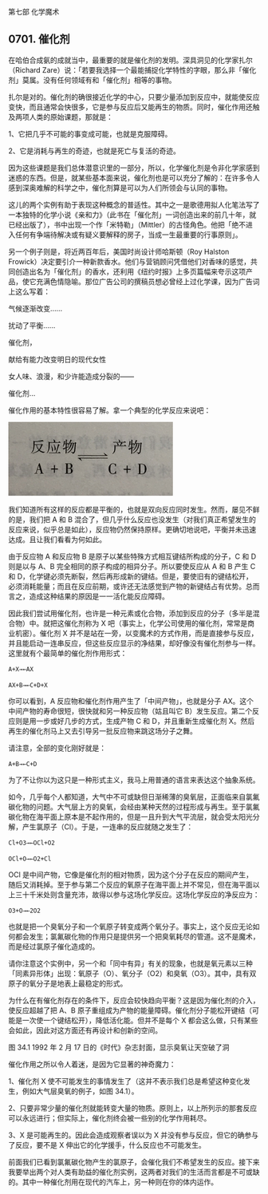 第七部 化学魔术

## 0701. 催化剂

在哈伯合成氨的成就当中，最重要的就是催化剂的发明。深具洞见的化学家扎尔（Richard Zare）说：「若要我选择一个最能捕捉化学特性的字眼，那么非「催化剂」莫属。没有任何领域有和「催化剂」相等的事物。

扎尔是对的。催化剂的确很接近化学的中心，只要少量添加到反应中，就能使反应变快，而且通常会快很多，它是参与反应后又能再生的物质。同时，催化作用还触及两项人类的原始课题，那就是：

1、它把几乎不可能的事变成可能，也就是克服障碍。

2、它是消耗与再生的奇迹，也就是死亡与复活的奇迹。

因为这些课题是我们总体潜意识里的一部分，所以，化学催化剂是令非化学家感到迷惑的东西。但是，就某些基本面来说，催化剂也是可以充分了解的：在许多令人感到深奥难解的科学之中，催化剂算是可以为人们所领会与认同的事物。

这儿的两个实例有助于表现这种概念的普适性。其中之一是歌德用拟人化笔法写了一本独特的化学小说《亲和力》（此书在「催化剂」一词创造出来的前几十年，就已经出版了），书中出现一个作「米特勒」（Mittler）的古怪角色。他把「绝不进入任何有争端待解决或有疑义要解释的房子，当成一生最重要的行事原则」。

另一个例子则是，将近两百年后，美国时尚设计师哈斯顿（Roy Halston Frowick）决定要引介一种新款香水。他们与营销顾问凭借他们对香味的感觉，共同创造出名为「催化剂」的香水，还利用《纽约时报》上多页篇幅来夸示这项产品，使它充满色情隐喻。那位广告公司的撰稿员想必曾经上过化学课，因为广告词上这么写着：

气候逐渐改变……

扰动了平衡……

催化剂，

献给有能力改变明日的现代女性

女人味、浪漫，和少许能造成分裂的——

催化剂…

催化作用的基本特性很容易了解。拿一个典型的化学反应来说吧：

![](./res/2019466.PNG)

我们知道所有这样的反应都是平衡的，也就是双向反应同时发生。然而，屡见不鲜的是，我们把 A 和 B 混合了，但几乎什么反应也没发生（对我们真正希望发生的反应来说，似乎总是如此），反应物仍然保持原样。更确切地说吧，平衡并未迅速达成。且让我们看看为何如此。

由于反应物 A 和反应物 B 是原子以某些特殊方式相互键结所构成的分子，C 和 D 则是以与 A、B 完全相同的原子构成的相异分子。所以要使反应从 A 和 B 产生 C 和 D，化学键必须先断裂，然后再形成新的键结。但是，要使旧有的键结松开，必须消耗能量；而且在反应前期，或许还无法感觉到产物的新键结占有优势。总而言之，造成这种结果的原因是一一活化能反应障碍。

因此我们尝试用催化剂，也许是一种元素或化合物，添加到反应的分子（多半是混合物）中。就把这催化剂称为 X 吧（事实上，化学公司使用的催化剂，常常是商业机密）。催化剂 X 并不是站在一旁，以变魔术的方式作用，而是直接参与反应，并且能启动一连串反应，但这些反应显示的净结果，却好像没有催化剂参与一样。这里就有个最简单的催化剂作用形式：

	A+X→←AX

	AX+B→←C+D+X

你可以看到，A 反应物和催化剂作用产生了「中间产物」，也就是分子 AX。这个中间产物的寿命很短，很快就和另一种反应物（姑且叫它 B）发生反应。第二个反应则是用一步或好几步的方式，生成产物 C 和 D，并且重新生成催化剂 X。然后再生的催化剂马上又去引导另一批反应物来跳这场分子之舞。

请注意，全部的变化刚好就是：

	A+B→←C+D

为了不让你以为这只是一种形式主义，我马上用普通的语言来表达这个抽象系统。

如今，几乎每个人都知道，大气中不可或缺但日渐稀薄的臭氧层，正面临来自氯氟碳化物的问题。大气层上方的臭氧，会经由某种天然的过程形成与再生。至于氯氟碳化物在海平面上原本是不起作用的，但是一且升到大气平流层，就会受太阳光分解，产生氯原子（Cl）。于是，一连串的反应就随之发生了：

	Cl+O3→←OCl+O2

	OCl+O→←O2+Cl

OCl 是中间产物，它像是催化剂的相对物质，因为这个分子在反应的期间产生，随后又消耗掉。至于参与第二个反应的氧原子在海平面上并不常见，但在海平面以上三十千米处则含量充沛，故得以参与这场化学反应。这场化学反应的净反应为：

	O3+O→←2O2

也就是把一个臭氧分子和一个氧原子转变成两个氧分子。事实上，这个反应无论如何都会发生；氯氟碳化物的作用只是提供另一个把臭氧耗尽的管道。这不是魔术，而是经过氯原子催化造成的。

请你注意这个实例中，另一个和「同中有异」有关的现象，也就是氧元素以三种「同素异形体」出现：氧原子（O）、氧分子（O2）和臭氧（O3）。其中，具有双原子的氧分子是地表上最稳定的形式。

为什么在有催化剂存在的条件下，反应会较快趋向平衡？这是因为催化剂的介入，使反应超越了把 A、B 原子重组成为产物的能量障碍。催化剂分子能松开键结（可能是一次使一个键结松开），降低活化能。但并不是每个 X 都会这么做，只有某些会如此，因此对这方面还有再设计和创新的空间。

图 34.1 1992 年 2 月 17 日的《时代》杂志封面，显示臭氧让天空破了洞

催化作用之所以令人着迷，是因为它显著的神奇魔力：

1、催化剂 X 使不可能发生的事情发生了（这并不表示我们总是希望这种变化发生，例如大气层臭氧的例子，如图 34.1）。

2、只要非常少量的催化剂就能转变大量的物质。原则上，以上所列示的那套反应可以永远进行；但实际上，催化剂终会被一些别的化学作用耗尽。

3、X 是可能再生的。因此会造成观察者误以为 X 并没有参与反应，但它的确参与了反应，要不是 X 伸出它的化学援手，什么反应也不可能发生。

前面我们已看到氯氟碳化物产生的氯原子，会催化我们不希望发生的反应。接下来我要举出两个对人类有助益的催化剂实例，这两者对我们的生活而言都是不可或缺的。其中一种催化剂用在现代的汽车上，另一种则在你的体内运作。